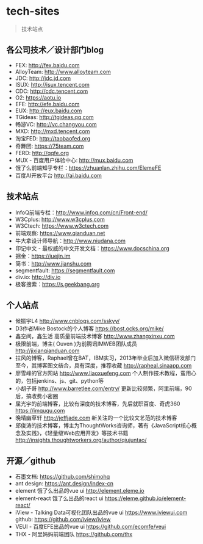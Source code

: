 # tech-sites

> 技术站点

## 各公司技术／设计部门blog

* FEX: <http://fex.baidu.com>
* AlloyTeam: <http://www.alloyteam.com>
* JDC: <http://jdc.jd.com>
* ISUX: <http://isux.tencent.com>
* CDC: <http://cdc.tencent.com>
* O2: <https://aotu.io>
* EFE: <http://efe.baidu.com>
* EUX: <http://eux.baidu.com>
* TGideas: <http://tgideas.qq.com>
* 畅游VC: <http://vc.changyou.com>
* MXD: <http://mxd.tencent.com>
* 淘宝FED: <http://taobaofed.org>
* 奇舞团: <https://75team.com>
* FERD: <http://qqfe.org>
* MUX - 百度用户体验中心: <http://mux.baidu.com>
* 饿了么前端知乎专栏：<https://zhuanlan.zhihu.com/ElemeFE>
* 百度AI开放平台 <http://ai.baidu.com>

## 技术站点

* InfoQ前端专栏：<http://www.infoq.com/cn/Front-end/>
* W3Cplus: <http://www.w3cplus.com>
* W3Ctech: <https://www.w3ctech.com>
* 前端观察: <https://www.qianduan.net>
* 牛大拿设计师导航：<http://www.niudana.com> 
* 印记中文 - 最权威的中文开发文档：<https://www.docschina.org>
* 掘金：<https://juejin.im>
* 简书：<http://www.jianshu.com>
* segmentfault: <https://segmentfault.com>
* div.io: <http://div.io>
* 极客搜索：<https://s.geekbang.org>


## 个人站点

* 候振宇L4 <http://www.cnblogs.com/sskyy/>
* D3作者Mike Bostock的个人博客 <https://bost.ocks.org/mike/>
* 鑫空间，鑫生活 高质量前端技术博客 <http://www.zhangxinxu.com>
* 极限前端，博主( Ouven )为前腾讯IMWEB团队成员 <http://jixianqianduan.com>
* 拉风的博客，Raphael曾在BAT，IBM实习，2013年毕业后加入微信研发部门至今，其博客图文结合，具有深度，推荐收藏 <http://rapheal.sinaapp.com>
* 廖雪峰的官方网站 <http://www.liaoxuefeng.com> 个人制作技术教程，蛮用心的，包括jenkins、js、git、python等
* 小胡子哥 <http://www.barretlee.com/entry/> 更新比较频繁，阿里前端，90后，搞收费小密圈
* 屈光宇的前端博客，比较有深度的技术博客，先后就职百度、奇虎360 <https://imququ.com>
* 晚晴幽草轩 <http://jeffjade.com> 新关注的一个比较文艺范的技术博客
* 邱俊涛的技术博客，博主为ThoughtWorks咨询师，著有《JavaScript核心概念及实践》，《轻量级Web应用开发》等技术书籍 <http://insights.thoughtworkers.org/author/qiujuntao/>


## 开源／github

* 石墨文档: <https://github.com/shimohq>
* ant design: <https://ant.design/index-cn> 
* element 饿了么出品的vue ui <http://element.eleme.io>
* element-react 饿了么出品的react ui <https://eleme.github.io/element-react/>
* iView - Talking Data可视化团队出品的vue ui <https://www.iviewui.com> github: <https://github.com/iview/iview>
* VEUI - 百度EFE出品的vue ui <https://github.com/ecomfe/veui>
* THX - 阿里妈妈前端团队 <https://github.com/thx>



